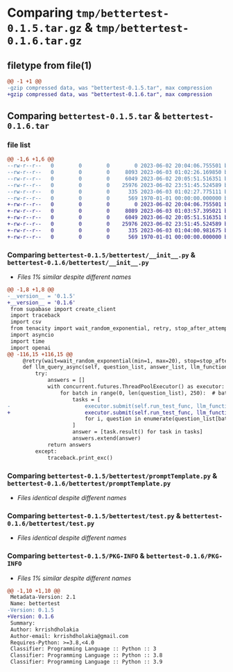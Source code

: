 # Comparing `tmp/bettertest-0.1.5.tar.gz` & `tmp/bettertest-0.1.6.tar.gz`

## filetype from file(1)

```diff
@@ -1 +1 @@
-gzip compressed data, was "bettertest-0.1.5.tar", max compression
+gzip compressed data, was "bettertest-0.1.6.tar", max compression
```

## Comparing `bettertest-0.1.5.tar` & `bettertest-0.1.6.tar`

### file list

```diff
@@ -1,6 +1,6 @@
--rw-r--r--   0        0        0        0 2023-06-02 20:04:06.755501 bettertest-0.1.5/README.md
--rw-r--r--   0        0        0     8093 2023-06-03 01:02:26.169850 bettertest-0.1.5/bettertest/__init__.py
--rw-r--r--   0        0        0     6049 2023-06-02 20:05:51.516351 bettertest-0.1.5/bettertest/promptTemplate.py
--rw-r--r--   0        0        0    25976 2023-06-02 23:51:45.524589 bettertest-0.1.5/bettertest/test.py
--rw-r--r--   0        0        0      335 2023-06-03 01:02:27.775111 bettertest-0.1.5/pyproject.toml
--rw-r--r--   0        0        0      569 1970-01-01 00:00:00.000000 bettertest-0.1.5/PKG-INFO
+-rw-r--r--   0        0        0        0 2023-06-02 20:04:06.755501 bettertest-0.1.6/README.md
+-rw-r--r--   0        0        0     8089 2023-06-03 01:03:57.395021 bettertest-0.1.6/bettertest/__init__.py
+-rw-r--r--   0        0        0     6049 2023-06-02 20:05:51.516351 bettertest-0.1.6/bettertest/promptTemplate.py
+-rw-r--r--   0        0        0    25976 2023-06-02 23:51:45.524589 bettertest-0.1.6/bettertest/test.py
+-rw-r--r--   0        0        0      335 2023-06-03 01:04:00.981675 bettertest-0.1.6/pyproject.toml
+-rw-r--r--   0        0        0      569 1970-01-01 00:00:00.000000 bettertest-0.1.6/PKG-INFO
```

### Comparing `bettertest-0.1.5/bettertest/__init__.py` & `bettertest-0.1.6/bettertest/__init__.py`

 * *Files 1% similar despite different names*

```diff
@@ -1,8 +1,8 @@
-__version__ = '0.1.5'
+__version__ = '0.1.6'
 from supabase import create_client
 import traceback
 import csv 
 from tenacity import wait_random_exponential, retry, stop_after_attempt
 import asyncio 
 import time 
 import openai 
@@ -116,15 +116,15 @@
     @retry(wait=wait_random_exponential(min=1, max=20), stop=stop_after_attempt(6))
     def llm_query_async(self, question_list, answer_list, llm_function):
         try:
             answers = []
             with concurrent.futures.ThreadPoolExecutor() as executor:
                 for batch in range(0, len(question_list), 250):  # batch process 250 at a time
                     tasks = [
-                        executor.submit(self.run_test_func, llm_function, question, answer_list[batch+i], index)
+                        executor.submit(self.run_test_func, llm_function, question, answer_list[batch+i], i)
                         for i, question in enumerate(question_list[batch:batch + 250])
                     ]
                     answer = [task.result() for task in tasks]
                     answers.extend(answer)
             return answers
         except:
             traceback.print_exc()
```

### Comparing `bettertest-0.1.5/bettertest/promptTemplate.py` & `bettertest-0.1.6/bettertest/promptTemplate.py`

 * *Files identical despite different names*

### Comparing `bettertest-0.1.5/bettertest/test.py` & `bettertest-0.1.6/bettertest/test.py`

 * *Files identical despite different names*

### Comparing `bettertest-0.1.5/PKG-INFO` & `bettertest-0.1.6/PKG-INFO`

 * *Files 1% similar despite different names*

```diff
@@ -1,10 +1,10 @@
 Metadata-Version: 2.1
 Name: bettertest
-Version: 0.1.5
+Version: 0.1.6
 Summary: 
 Author: krrishdholakia
 Author-email: krrishdholakia@gmail.com
 Requires-Python: >=3.8,<4.0
 Classifier: Programming Language :: Python :: 3
 Classifier: Programming Language :: Python :: 3.8
 Classifier: Programming Language :: Python :: 3.9
```

